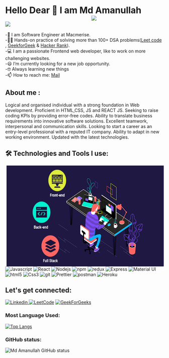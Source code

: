 # Hello Dear 👋 I am Md Amanullah <img align='right' src="https://media.giphy.com/media/M9gbBd9nbDrOTu1Mqx/giphy.gif" width="230"/>
<a href="https://github.com/durgeshrai633/readme-typing-svg">
 <img src="https://readme-typing-svg.herokuapp.com?lines=Softwere+Engineer+at+Macmerise;&center=true&width=400&height=70"></a>

-🏫 I am Software Engineer at Macmerise. <br/>
-👩‍💻 Hands-on practice of solving more than 100+ DSA problems([Leet code](https://leetcode.com/Amanullah21/) , [GeekforGeek](https://auth.geeksforgeeks.org/user/1amanpce/profile]) & [Hacker Rank](https://www.hackerrank.com/1amanpce)).<br/>
-💻 I am a passionate Frontend web developer, like to work on more challenging websites.<br/>
-😃 I’m currently looking for a new job opportunity.<br/>
-🤓 Always learning new things<br/>
-📫 How to reach me: [Mail](1amanpce@gmail.com) <br/>


## About me :


 Logical and organised individual with a strong foundation in Web development. Proficient in HTML,CSS, JS and REACT JS. Seeking to raise coding KPIs by providing error-free codes. Ability to translate business requirements into innovative software solutions. Excellent teamwork, interpersonal and communication skills. Looking to start a career as an entry-level professional with a reputed IT company. Ability to adapt in new working environment. Updated with the latest technologies.



## 🛠️ Technologies and Tools I use:

<img align="right" alt="GIF" clear = "both" src="./readme.gif?raw=true" width="500" height="320" />
<p>
    <img alt="Javascript"
        src="https://img.shields.io/badge/JavaScript-323330?style=for-the-badge&logo=javascript&logoColor=F7DF1E"
        height="30px" />
    <img alt="React" src="https://img.shields.io/badge/React-20232A?style=for-the-badge&logo=react&logoColor=61DAFB"
        height="30px" />
    <img alt="Nodejs"
        src="https://img.shields.io/badge/Node.js-339933?style=for-the-badge&logo=nodedotjs&logoColor=white"
        height="30px" />
    <img alt="npm" src="https://img.shields.io/badge/NPM-%23000000.svg?style=for-the-badge&logo=npm&logoColor=white"
        height="30px" />
    <img alt="redux" src="https://img.shields.io/badge/-Redux-764ABC?style=flat-square&logo=redux&logoColor=white"
        height="30px" />
    <img alt="Express"
        src="https://img.shields.io/badge/JSON-%23404d59.svg?style=for-the-badge&logo=JSON&logoColor=%2361DAFB"
        height="30px" />   
    <img alt="Material UI"
        src="https://img.shields.io/badge/Material--UI-0081CB?style=for-the-badge&logo=MUI&logoColor=white"
        height="30px" />
    <img alt="html5" src="https://img.shields.io/badge/HTML5-E34F26?style=for-the-badge&logo=html5&logoColor=white"
        height="30px" />
    <img alt="Css3" src="https://img.shields.io/badge/CSS3-1572B6?style=for-the-badge&logo=css3&logoColor=white"
        height="30px" />
    <img alt="git" src="https://img.shields.io/badge/-Git-F05032?style=flat-square&logo=git&logoColor=white"
        height="30px" />
    <img alt="Prettier"
        src="https://img.shields.io/badge/-Prettier-F7B93E?style=flat-square&logo=prettier&logoColor=white"
        height="30px" />
    <img alt="postman"
        src="https://img.shields.io/badge/Postman-FF6C37?style=for-the-badge&logo=Postman&logoColor=white"
        height="30px" />
    <img alt="Heroku" src="https://img.shields.io/badge/-Heroku-430098?style=flat-square&logo=heroku&logoColor=white"
        height="30px" />
</p>

## Let's get connected:

<p>
    <a href="https://www.linkedin.com/in/amanullah21/" target="_blank">
      <img alt="Linkedin"
            src="https://img.shields.io/badge/LinkedIn-0077B5?style=for-the-badge&logo=linkedin&logoColor=white?link=http://left&link=https://www.linkedin.com/in/amanullah21/"
            height="35px" />
    </a>
    <a href="https://leetcode.com/Amanullah21/" target="_blank"><img alt="LeetCode"
            src="https://img.shields.io/badge/LeetCode-FFA116?style=for-the-badge&logo=Leetcode&logoColor=white?link=https://leetcode.com/Amanullah21/"
            height="35px" /></a>
 <a href="https://auth.geeksforgeeks.org/user/1amanpce/" target="_blank">
   <img alt="GeekForGeeks"
        src="https://img.shields.io/badge/GeekForGeeks-339933?style=for-the-badge&logo=geekforgeek&logoColor=white"
        height="35px" />
 </a>    
</p>



### Most Language Used:
  
  [![Top Langs](https://github-readme-stats.vercel.app/api/top-langs/?username=Amanullah21&layout=compact)](https://github.com/anuraghazra/github-readme-stats)
 
  
  
### GitHub status:
   ![Md Amanullah GitHub status](https://github-readme-stats.vercel.app/api?username=Amanullah21&theme=dark&show_icons=true) 
 

    
